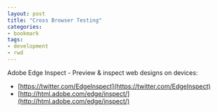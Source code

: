 ```yaml
---
layout: post
title: "Cross Browser Testing"
categories:
- bookmark
tags:
- development
- rwd
---
```

Adobe Edge Inspect - Preview & inspect web designs on devices:

* [https://twitter.com/EdgeInspect](https://twitter.com/EdgeInspect)
* [http://html.adobe.com/edge/inspect/](http://html.adobe.com/edge/inspect/)
